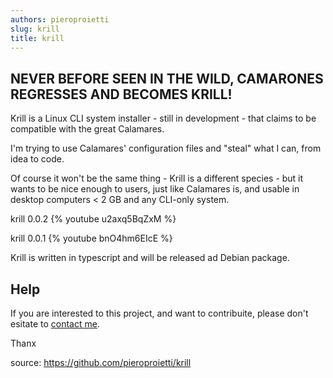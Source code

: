 ```yaml
---
authors: pieroproietti
slug: krill
title: krill
---
```


## NEVER BEFORE SEEN IN THE WILD, CAMARONES REGRESSES AND BECOMES KRILL!

Krill is a Linux CLI system installer - still in development - that claims to be compatible with the great Calamares.

I'm trying to use Calamares' configuration files and "steal" what I can, from idea to code.

Of course it won't be the same thing - Krill is a different species - but it wants to be nice enough to users, just like Calamares is, and usable in desktop computers < 2 GB and any CLI-only system.

krill 0.0.2
{% youtube u2axq5BqZxM %}

krill 0.0.1
{% youtube bnO4hm6EIcE %}

Krill is written in typescript and will be released ad Debian package.

## Help

If you are interested to this project, and want to contribuite, please don't esitate to [contact me](/about-me.html#more-informations). 

Thanx

source: https://github.com/pieroproietti/krill